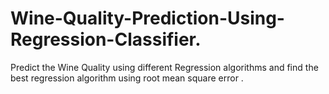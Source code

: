 # Wine-Quality-Prediction-Using-Regression-Classifier.
Predict the Wine Quality using different Regression algorithms and find the best regression algorithm using root mean square error .
